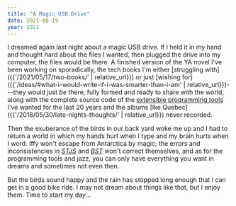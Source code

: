 ```yaml
---
title: "A Magic USB Drive"
date: 2021-06-19
year: 2021
---
```


I dreamed again last night about a magic USB drive.
If I held it in my hand and thought hard about the files I wanted,
then plugged the drive into my computer,
the files would be there.
A finished version of the YA novel I've been working on sporadically,
the tech books I'm either [struggling with]({{'/2021/05/17/two-books/' | relative_url}})
or just [wishing for]({{'/ideas/#what-i-would-write-if-i-was-smarter-than-i-am' | relative_url}})---they
would just *be* there,
fully formed and ready to share with the world,
along with the complete source code of the [extensible programming tools](https://queue.acm.org/detail.cfm?id=1039534)
I've wanted for the last 20 years
and the albums [Ike Quebec]({{'/2018/05/30/late-nights-thoughts/' | relative_url}}) never recorded.

Then the exuberance of the birds in our back yard woke me up
and I had to return a world in which my hands hurt when I type
and my brain hurts when I word.
Iffy won't escape from Antarctica by magic;
the errors and inconsistencies in *[STJS](https://stjs.tech/)* and *[BST](https://buildtogether.tech/)* won't correct themselves,
and as for the programming tools and jazz,
you can only have everything you want in dreams and sometimes not even then.

But the birds sound happy
and the rain has stopped long enough that I can get in a good bike ride.
I may not dream about things like that,
but I enjoy them.
Time to start my day...
